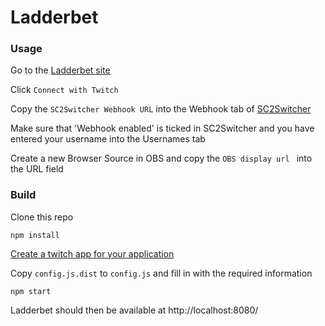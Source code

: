 # Ladderbet


### Usage
Go to the [Ladderbet site](https://leigholiver.com/ladderbet)

Click `Connect with Twitch`

Copy the `SC2Switcher Webhook URL` into the Webhook tab of [SC2Switcher](https://github.com/leigholiver/OBS-SC2Switcher)

Make sure that 'Webhook enabled' is ticked in SC2Switcher and you have entered your username into the Usernames tab

Create a new Browser Source in OBS and copy the `OBS display url ` into the URL field



### Build
Clone this repo

`npm install`

[Create a twitch app for your application](https://glass.twitch.tv/console/apps)

Copy `config.js.dist` to `config.js` and fill in with the required information

`npm start`

Ladderbet should then be available at http://localhost:8080/
